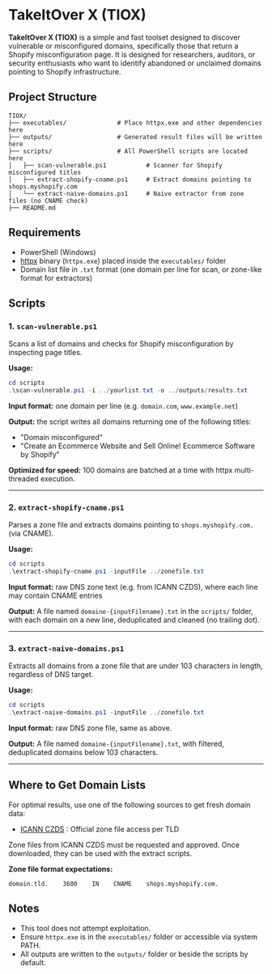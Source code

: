 # TakeItOver X (TIOX)

**TakeItOver X (TIOX)** is a simple and fast toolset designed to discover vulnerable or misconfigured domains, specifically those that return a Shopify misconfiguration page. It is designed for researchers, auditors, or security enthusiasts who want to identify abandoned or unclaimed domains pointing to Shopify infrastructure.

## Project Structure

```
TIOX/
├── executables/              # Place httpx.exe and other dependencies here
├── outputs/                  # Generated result files will be written here
├── scripts/                  # All PowerShell scripts are located here
│   ├── scan-vulnerable.ps1           # Scanner for Shopify misconfigured titles
│   ├── extract-shopify-cname.ps1     # Extract domains pointing to shops.myshopify.com
│   └── extract-naive-domains.ps1     # Naive extractor from zone files (no CNAME check)
├── README.md
```

## Requirements

* PowerShell (Windows)
* [httpx](https://github.com/projectdiscovery/httpx) binary (`httpx.exe`) placed inside the `executables/` folder
* Domain list file in `.txt` format (one domain per line for scan, or zone-like format for extractors)

## Scripts

### 1. `scan-vulnerable.ps1`

Scans a list of domains and checks for Shopify misconfiguration by inspecting page titles.

**Usage:**

```powershell
cd scripts
.\scan-vulnerable.ps1 -i ../yourlist.txt -o ../outputs/results.txt
```

**Input format:** one domain per line (e.g. `domain.com`, `www.example.net`)

**Output:** the script writes all domains returning one of the following titles:

* "Domain misconfigured"
* "Create an Ecommerce Website and Sell Online! Ecommerce Software by Shopify"

**Optimized for speed:** 100 domains are batched at a time with httpx multi-threaded execution.

---

### 2. `extract-shopify-cname.ps1`

Parses a zone file and extracts domains pointing to `shops.myshopify.com.` (via CNAME).

**Usage:**

```powershell
cd scripts
.\extract-shopify-cname.ps1 -inputFile ../zonefile.txt
```

**Input format:** raw DNS zone text (e.g. from ICANN CZDS), where each line may contain CNAME entries

**Output:** A file named `domaine-{inputFilename}.txt` in the `scripts/` folder, with each domain on a new line, deduplicated and cleaned (no trailing dot).

---

### 3. `extract-naive-domains.ps1`

Extracts all domains from a zone file that are under 103 characters in length, regardless of DNS target.

**Usage:**

```powershell
cd scripts
.\extract-naive-domains.ps1 -inputFile ../zonefile.txt
```

**Input format:** raw DNS zone file, same as above.

**Output:** A file named `domaine-{inputFilename}.txt`, with filtered, deduplicated domains below 103 characters.

---

## Where to Get Domain Lists

For optimal results, use one of the following sources to get fresh domain data:

* [ICANN CZDS](https://czds.icann.org) : Official zone file access per TLD

Zone files from ICANN CZDS must be requested and approved. Once downloaded, they can be used with the extract scripts.

**Zone file format expectations:**

```
domain.tld.    3600    IN    CNAME    shops.myshopify.com.
```

## Notes

* This tool does not attempt exploitation.
* Ensure `httpx.exe` is in the `executables/` folder or accessible via system PATH.
* All outputs are written to the `outputs/` folder or beside the scripts by default.
